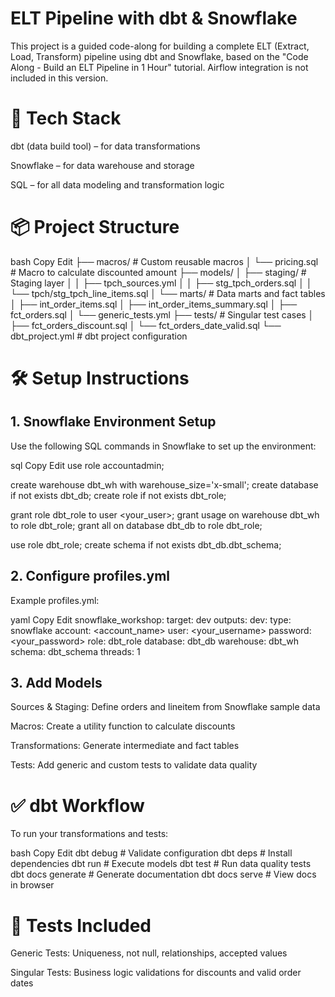 # ELT Pipeline with dbt & Snowflake
This project is a guided code-along for building a complete ELT (Extract, Load, Transform) pipeline using dbt and Snowflake, based on the "Code Along - Build an ELT Pipeline in 1 Hour" tutorial. Airflow integration is not included in this version.

# 🧱 Tech Stack
dbt (data build tool) – for data transformations

Snowflake – for data warehouse and storage

SQL – for all data modeling and transformation logic

# 📦 Project Structure
bash
Copy
Edit
├── macros/                 # Custom reusable macros
│   └── pricing.sql         # Macro to calculate discounted amount
├── models/
│   ├── staging/            # Staging layer
│   │   ├── tpch_sources.yml
│   │   ├── stg_tpch_orders.sql
│   │   └── tpch/stg_tpch_line_items.sql
│   └── marts/              # Data marts and fact tables
│       ├── int_order_items.sql
│       ├── int_order_items_summary.sql
│       ├── fct_orders.sql
│       └── generic_tests.yml
├── tests/                  # Singular test cases
│   ├── fct_orders_discount.sql
│   └── fct_orders_date_valid.sql
└── dbt_project.yml         # dbt project configuration
# 🛠️ Setup Instructions
## 1. Snowflake Environment Setup
Use the following SQL commands in Snowflake to set up the environment:

sql
Copy
Edit
use role accountadmin;

create warehouse dbt_wh with warehouse_size='x-small';
create database if not exists dbt_db;
create role if not exists dbt_role;

grant role dbt_role to user <your_user>;
grant usage on warehouse dbt_wh to role dbt_role;
grant all on database dbt_db to role dbt_role;

use role dbt_role;
create schema if not exists dbt_db.dbt_schema;
## 2. Configure profiles.yml
Example profiles.yml:

yaml
Copy
Edit
snowflake_workshop:
  target: dev
  outputs:
    dev:
      type: snowflake
      account: <account_name>
      user: <your_username>
      password: <your_password>
      role: dbt_role
      database: dbt_db
      warehouse: dbt_wh
      schema: dbt_schema
      threads: 1
## 3. Add Models
Sources & Staging: Define orders and lineitem from Snowflake sample data

Macros: Create a utility function to calculate discounts

Transformations: Generate intermediate and fact tables

Tests: Add generic and custom tests to validate data quality

# ✅ dbt Workflow
To run your transformations and tests:

bash
Copy
Edit
dbt debug               # Validate configuration
dbt deps                # Install dependencies
dbt run                 # Execute models
dbt test                # Run data quality tests
dbt docs generate       # Generate documentation
dbt docs serve          # View docs in browser
# 🧪 Tests Included
Generic Tests: Uniqueness, not null, relationships, accepted values

Singular Tests: Business logic validations for discounts and valid order dates
